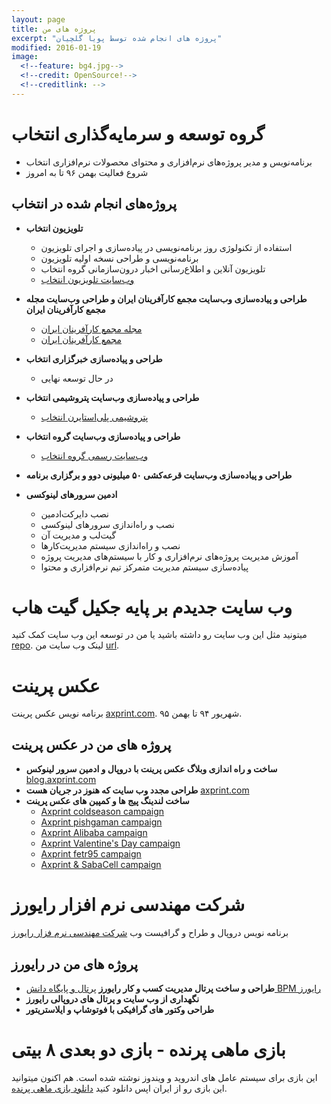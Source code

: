 ```yaml
---
layout: page
title: پروژه های من
excerpt: "پروژه های انجام شده توسط پویا گلچیان"
modified: 2016-01-19
image:
  <!--feature: bg4.jpg-->
  <!--credit: OpenSource!-->
  <!--creditlink: -->
---
```

# گروه توسعه و سرمایه‌گذاری انتخاب 
  - برنامه‌نویس و مدیر‌ پروژه‌های نرم‌افزاری و محتوای محصولات نرم‌افزاری انتخاب
  - شروع فعالیت بهمن ۹۶ تا به امروز

## پروژه‌های انجام شده در انتخاب

* **تلویزیون‌ انتخاب**

  - استفاده از تکنولوژی روز برنامه‌نویسی در‍ پیاده‌سازی و اجرای تلویزیون
  - برنامه‌نویسی و طراحی نسخه اولیه تلویزیون
  - تلویزیون آنلاین و اطلاع‌رسانی اخبار درون‌سازمانی گروه انتخاب
  - [وب‌سایت تلویزیون انتخاب](http://tv.entekhab.capital)
  
* **طراحی و پیاده‌سازی وب‌سایت مجمع کار‌آفرینان ایران و طراحی وب‌سایت مجله مجمع کار‌آفرینان ایران**

  - [مجله مجمع‌ کارآفرینان ایران](http://www.iranef.org/mag)
  - [مجمع‌ کارآفرینان ایران](http://www.iranef.org)

* **طراحی و پیاده‌سازی خبر‌گزاری انتخاب**
  - در حال توسعه نهایی

  
* **طراحی و پیاده‌سازی وب‌سایت پتروشیمی انتخاب**

  - [پتروشیمی پلی‌استایرن انتخاب](http://snowaeps.com)

* **طراحی و پیاده‌سازی وب‌سایت گروه انتخاب**

  - [وب‌سایت رسمی‌ گروه انتخاب](http://www.entekhabgroup.ir)


* **طراحی و پیاده‌سازی وب‌سایت قرعه‌کشی ۵۰ میلیونی دوو و برگزاری برنامه**


* **ادمین سرور‌های لینوکسی**

  - نصب دایرکت‌ادمین
  - نصب و راه‌اندازی سرور‌های لینوکسی
  - گیت‌لب و مدیریت آن
  - نصب و راه‌اندازی سیستم مدیریت‌کار‌ها
  - آموزش مدیریت پروژه‌های نرم‌افزاری و کار با سیستم‌های مدیریت پروژه
  - پیاده‌سازی سیستم مدیریت متمرکز تیم نرم‌‌افزاری و محتوا










# وب سایت جدیدم  بر پایه جکیل گیت هاب
میتونید مثل این وب سایت رو داشته باشید یا من در توسعه این وب سایت کمک کنید [repo](https://github.com/pooya-golchian/pooya-golchian.github.io).
لینک وب سایت من [url](http://pooyagolchian.ir).

# عکس پرینت
برنامه نویس عکس پرینت [axprint.com](http://axprint.com). شهریور ۹۴ تا بهمن ۹۵.

## پروژه های من در عکس پرینت
* **ساخت و راه اندازی وبلاگ عکس پرینت با دروپال و ادمین سرور لینوکس** [blog.axprint.com](http://blog.axprint.com)
* **طراحی مجدد وب سایت که هنوز در جریان هست** [axprint.com](http://axprint.com)
* **ساخت لندینگ پیج ها و کمپین های عکس پرینت**
    - [Axprint coldseason campaign](http://axprint.com/landing/coldseason)
    - [Axprint pishgaman campaign](http://axprint.com/landing/pishgaman)
    - [Axprint Alibaba campaign](http://axprint.com/landing/alibaba)  
    - [Axprint Valentine's Day campaign](http://axprint.com/landing/loveday94)  
    - [Axprint fetr95 campaign](http://www.axprint.com/landing/fetr95/)
    - [Axprint & SabaCell campaign](http://www.axprint.com/landing/sabacell/)

# شرکت مهندسی نرم افزار رایورز
برنامه نویس دروپال و طراح و گرافیست وب [شرکت مهندسی نرم فزار رایورز](http://rayvarz.com)


## پروژه های من در رایورز
* **طراحی و ساخت پرتال مدیریت کسب و کار رایورز** [پرتال و پایگاه دانش BPM رایورز](http://bpms.rayvarz.com)
* **نگهداری از وب سایت و پرتال های دروپالی رایورز**
* **طراحی وکتور های گرافیکی با فوتوشاپ و ایلاستریتور**


# بازی ماهی پرنده - بازی دو بعدی ۸ بیتی
این بازی برای سیستم عامل های اندروید و ویندوز نوشته شده است. هم اکنون میتوانید این بازی رو از ایران اپس  دانلود کنید [دانلود بازی ماهی پرنده](http://iranapps.ir/app/com.pooya.FlyFish).
